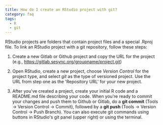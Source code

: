 ```yaml
---
title: How do I create an RStudio project with git?
category: faq
tags:
  - R
  - git
---
```


RStudio projects are folders that contain project files and a special .Rproj file. To link an RStudio project with a git repository, follow these steps:

1. Create a new Gitlab or Github project and copy the URL for the project (e.g., https://gitlab.sesync.org/groupname/project.git)

1. Open RStudio, create a new project, choose *Version Control* for the project type, and select *git* as the type of versioned project. Use the URL from step one as the 'Repository URL' for your new project.

1. After you've created a project, create your initial R code and a README.md file describing your code. When you're ready to commit your changes and push them to Github or Gitlab, do a **git commit** (Tools -> Version Control -> Commit), followed by a **git push** (Tools -> Version Control -> Push Branch). You can also execute git commands using buttons in RStudio's git panel (upper right) or using the terminal.
